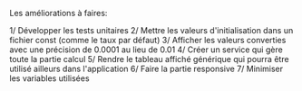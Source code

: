 Les améliorations à faires:

1/ Développer les tests unitaires
2/ Mettre les valeurs d'initialisation dans un fichier const (comme le taux par défaut)
3/ Afficher les valeurs converties avec une précision de 0.0001 au lieu de 0.01
4/ Créer un service qui gère toute la partie calcul
5/ Rendre le tableau affiché générique qui pourra être utilisé ailleurs dans l'application
6/ Faire la partie responsive
7/ Minimiser les variables utilisées
